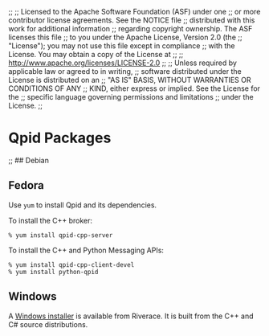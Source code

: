 ;;
;; Licensed to the Apache Software Foundation (ASF) under one
;; or more contributor license agreements.  See the NOTICE file
;; distributed with this work for additional information
;; regarding copyright ownership.  The ASF licenses this file
;; to you under the Apache License, Version 2.0 (the
;; "License"); you may not use this file except in compliance
;; with the License.  You may obtain a copy of the License at
;; 
;;   http://www.apache.org/licenses/LICENSE-2.0
;; 
;; Unless required by applicable law or agreed to in writing,
;; software distributed under the License is distributed on an
;; "AS IS" BASIS, WITHOUT WARRANTIES OR CONDITIONS OF ANY
;; KIND, either express or implied.  See the License for the
;; specific language governing permissions and limitations
;; under the License.
;;

# Qpid Packages

;; ## Debian

## Fedora

Use `yum` to install Qpid and its dependencies.

To install the C++ broker:

    % yum install qpid-cpp-server

To install the C++ and Python Messaging APIs:

    % yum install qpid-cpp-client-devel
    % yum install python-qpid

## Windows

A [Windows installer](http://www.riverace.com/qpid/downloads.htm) is
available from Riverace. It is built from the C++ and C# source
distributions.
